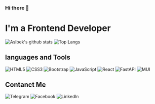 ### Hi there 👋


# I'm a Frontend Developer


![Aslbek's github stats ](https://github-readme-stats.vercel.app/api?username=PulatovAslbek&show_icons=true&theme=chartreuse-dark)   ![Top Langs](https://github-readme-stats.vercel.app/api/top-langs/?username=PulatovAslbek&layout=compact)
 ## languages and Tools
 ![HTML5](https://img.shields.io/badge/html5-%23E34F26.svg?style=for-the-badge&logo=html5&logoColor=white)  ![CSS3](https://img.shields.io/badge/css3-%231572B6.svg?style=for-the-badge&logo=css3&logoColor=white)  ![Bootstrap](https://img.shields.io/badge/bootstrap-%23563D7C.svg?style=for-the-badge&logo=bootstrap&logoColor=white)  ![JavaScript](https://img.shields.io/badge/javascript-%23323330.svg?style=for-the-badge&logo=javascript&logoColor=%23F7DF1E)  ![React](https://img.shields.io/badge/react-%2320232a.svg?style=for-the-badge&logo=react&logoColor=%2361DAFB)  ![FastAPI](https://img.shields.io/badge/FastAPI-005571?style=for-the-badge&logo=fastapi)  ![MUI](https://img.shields.io/badge/MUI-%230081CB.svg?style=for-the-badge&logo=material-ui&logoColor=white) 

## Contanct Me 
![Telegram](https://img.shields.io/badge/Telegram-2CA5E0?style=for-the-badge&logo=telegram&logoColor=white)  ![Facebook](https://img.shields.io/badge/Facebook-%231877F2.svg?style=for-the-badge&logo=Facebook&logoColor=white)  ![LinkedIn](https://img.shields.io/badge/linkedin-%230077B5.svg?style=for-the-badge&logo=linkedin&logoColor=white)
 
  
  

<!--
**PulatovAslbek/PulatovAslbek** is a ✨ _special_ ✨ repository because its `README.md` (this file) appears on your GitHub profile.

Here are some ideas to get you started:

- 🔭 I’m currently working on ...
- 🌱 I’m currently learning ...
- 👯 I’m looking to collaborate on ...
- 🤔 I’m looking for help with ...
- 💬 Ask me about ...
- 📫 How to reach me: ...
- 😄 Pronouns: ...
- ⚡ Fun fact: ...
-->
